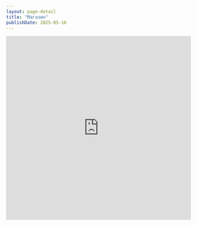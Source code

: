 ```yaml
---
layout: page-detail
title: "Магазин"
publishDate: 2025-05-16
---
```


<iframe width="100%" height="500px" src="https://www.advayta.org/shop/books/" title="Photogallery" frameborder="0" allow="accelerometer; autoplay; clipboard-write; encrypted-media; gyroscope; picture-in-picture; web-share" referrerpolicy="strict-origin-when-cross-origin" allowfullscreen></iframe>